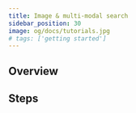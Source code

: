 ```yaml
---
title: Image & multi-modal search
sidebar_position: 30
image: og/docs/tutorials.jpg
# tags: ['getting started']
---
```




## Overview

## Steps